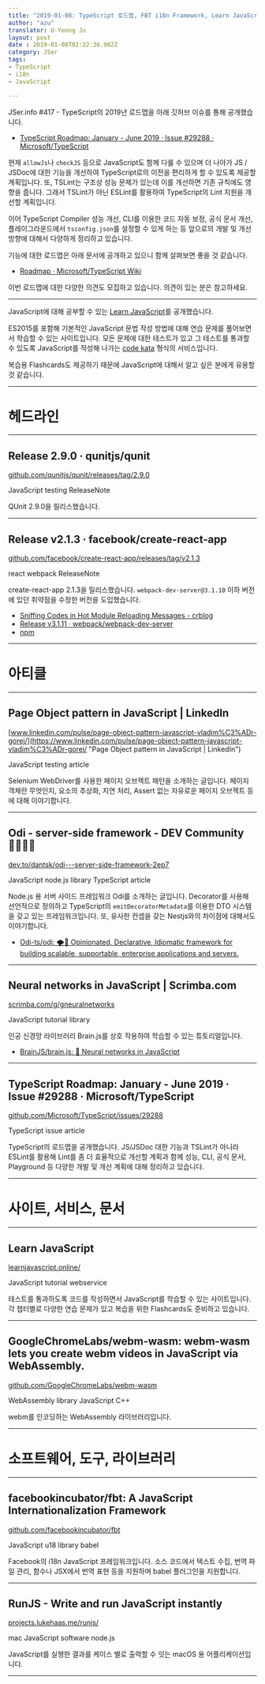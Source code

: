 ```yaml
---
title: "2019-01-08: TypeScript 로드맵, FBT i18n Framework, Learn JavaScript"
author: "azu"
translator: U-Yeong Ju
layout: post
date : 2019-01-08T02:22:36.982Z
category: JSer
tags:
- TypeScript
- i18n
- JavaScript

---
```


JSer.info #417 - TypeScript의 2019년 로드맵을 아래 깃허브 이슈를 통해 공개했습니다.

- [TypeScript Roadmap: January - June 2019 · Issue #29288 · Microsoft/TypeScript](https://github.com/Microsoft/TypeScript/issues/29288)

현재 `allowJs`나 `checkJS` 등으로 JavaScript도 함께 다룰 수 있으며 더 나아가 JS / JSDoc에 대한 기능을 개선하여 TypeScript로의 이전을 편리하게 할 수 있도록 제공할 계획입니다. 또, TSLint는 구조상 성능 문제가 있는데 이를 개선하면 기존 규칙에도 영향을 줍니다. 그래서 TSLint가 아닌 ESLint를 활용하여 TypeScript의 Lint 지원을 개선할 계획입니다.  

이어 TypeScript Compiler 성능 개선, CLI를 이용한 코드 자동 보정, 공식 문서 개선, 플레이그라운드에서 `tsconfig.json`를 설정할 수 있게 하는 등 앞으로의 개발 및 개선 방향에 대해서 다양하게 정리하고 있습니다.

기능에 대한 로드맵은 아래 문서에 공개하고 있으니 함께 살펴보면 좋을 것 같습니다.

- [Roadmap · Microsoft/TypeScript Wiki](https://github.com/Microsoft/TypeScript/wiki/Roadmap)

이번 로드맵에 대한 다양한 의견도 모집하고 있습니다. 의견이 있는 분은 참고하세요.

----

JavaScript에 대해 공부할 수 있는 [Learn JavaScript](https://learnjavascript.online/)를 공개했습니다.

ES2015를 포함해 기본적인 JavaScript 문법 작성 방법에 대해 연습 문제를 풀어보면서 학습할 수 있는 사이트입니다.
모든 문제에 대한 테스트가 있고 그 테스트를 통과할 수 있도록 JavaScript를 작성해 나가는 [code kata](https://en.wikipedia.org/wiki/Kata_%28programming%29) 형식의 서비스입니다.

복습용 Flashcards도 제공하기 때문에 JavaScript에 대해서 알고 싶은 분에게 유용할 것 같습니다.

----

<h1 class="site-genre">헤드라인</h1>

----

## Release 2.9.0 · qunitjs/qunit
[github.com/qunitjs/qunit/releases/tag/2.9.0](https://github.com/qunitjs/qunit/releases/tag/2.9.0 "Release 2.9.0 · qunitjs/qunit")
<p class="jser-tags jser-tag-icon"><span class="jser-tag">JavaScript</span> <span class="jser-tag">testing</span> <span class="jser-tag">ReleaseNote</span></p>

QUnit 2.9.0을 릴리스했습니다.


----

## Release v2.1.3 · facebook/create-react-app
[github.com/facebook/create-react-app/releases/tag/v2.1.3](https://github.com/facebook/create-react-app/releases/tag/v2.1.3 "Release v2.1.3 · facebook/create-react-app")
<p class="jser-tags jser-tag-icon"><span class="jser-tag">react</span> <span class="jser-tag">webpack</span> <span class="jser-tag">ReleaseNote</span></p>

create-react-app 2.1.3을 릴리스했습니다.
`webpack-dev-server@3.1.10` 이하 버전에 있던 취약점을 수정한 버전을 도입했습니다.

- [Sniffing Codes in Hot Module Reloading Messages - crblog](https://blog.cal1.cn/post/Sniffing%20Codes%20in%20Hot%20Module%20Reloading%20Messages "Sniffing Codes in Hot Module Reloading Messages - crblog")
- [Release v3.1.11 · webpack/webpack-dev-server](https://github.com/webpack/webpack-dev-server/releases/tag/v3.1.11 "Release v3.1.11 · webpack/webpack-dev-server")
- [npm](https://www.npmjs.com/advisories/725 "npm")

----
<h1 class="site-genre">아티클</h1>

----

## Page Object pattern in JavaScript | LinkedIn
[www.linkedin.com/pulse/page-object-pattern-javascript-vladim%C3%ADr-gorej/](https://www.linkedin.com/pulse/page-object-pattern-javascript-vladim%C3%ADr-gorej/ "Page Object pattern in JavaScript | LinkedIn")
<p class="jser-tags jser-tag-icon"><span class="jser-tag">JavaScript</span> <span class="jser-tag">testing</span> <span class="jser-tag">article</span></p>

Selenium WebDriver를 사용한 페이지 오브젝트 패턴을 소개하는 글입니다.
페이지 객체란 무엇인지, 요소의 추상화, 지연 처리, Assert 없는 자유로운 페이지 오브젝트 등에 대해 이야기합니다. 


----

## Odi - server-side framework - DEV Community 👩‍💻👨‍💻
[dev.to/dantsk/odi---server-side-framework-2ep7](https://dev.to/dantsk/odi---server-side-framework-2ep7 "Odi - server-side framework - DEV Community 👩‍💻👨‍💻")
<p class="jser-tags jser-tag-icon"><span class="jser-tag">JavaScript</span> <span class="jser-tag">node.js</span> <span class="jser-tag">library</span> <span class="jser-tag">TypeScript</span> <span class="jser-tag">article</span></p>

Node.js 용 서버 사이드 프레임워크 Odi를 소개하는 글입니다. 
Decorator를 사용해 선언적으로 정의하고 TypeScript의 `emitDecoratorMetadata`를 이용한 DTO 시스템을 갖고 있는 프레임워크입니다. 또, 유사한 컨셉을 갖는 Nestjs와의 차이점에 대해서도 이야기합니다.

- [Odi-ts/odi: 🌪🌌 Opinionated, Declarative, Idiomatic framework for building scalable, supportable, enterprise applications and servers.](https://github.com/Odi-ts/odi "Odi-ts/odi: 🌪🌌 Opinionated, Declarative, Idiomatic framework for building scalable, supportable, enterprise applications and servers.")

----

## Neural networks in JavaScript | Scrimba.com
[scrimba.com/g/gneuralnetworks](https://scrimba.com/g/gneuralnetworks "Neural networks in JavaScript | Scrimba.com")
<p class="jser-tags jser-tag-icon"><span class="jser-tag">JavaScript</span> <span class="jser-tag">tutorial</span> <span class="jser-tag">library</span></p>

인공 신경망 라이브러리 Brain.js를 상호 작용하여 학습할 수 있는 튜토리얼입니다.

- [BrainJS/brain.js: 🤖 Neural networks in JavaScript](https://github.com/BrainJS/brain.js "BrainJS/brain.js: 🤖 Neural networks in JavaScript")

----

## TypeScript Roadmap: January - June 2019 · Issue #29288 · Microsoft/TypeScript
[github.com/Microsoft/TypeScript/issues/29288](https://github.com/Microsoft/TypeScript/issues/29288 "TypeScript Roadmap: January - June 2019 · Issue #29288 · Microsoft/TypeScript")
<p class="jser-tags jser-tag-icon"><span class="jser-tag">TypeScript</span> <span class="jser-tag">issue</span> <span class="jser-tag">article</span></p>

TypeScript의 로드맵을 공개했습니다.
JS/JSDoc 대한 기능과 TSLint가 아니라 ESLint를 활용해 Lint를 좀 더 효율적으로 개선할 계획과 함께 성능, CLI, 공식 문서, Playground 등 다양한 개발 및 개선 계획에 대해 정리하고 있습니다.


----
<h1 class="site-genre">사이트, 서비스, 문서</h1>

----

## Learn JavaScript
[learnjavascript.online/](https://learnjavascript.online/ "Learn JavaScript")
<p class="jser-tags jser-tag-icon"><span class="jser-tag">JavaScript</span> <span class="jser-tag">tutorial</span> <span class="jser-tag">webservice</span></p>

테스트를 통과하도록 코드를 작성하면서 JavaScript를 학습할 수 있는 사이트입니다.
각 챕터별로 다양한 연습 문제가 있고 복습을 위한 Flashcards도 준비하고 있습니다.


----

## GoogleChromeLabs/webm-wasm: webm-wasm lets you create webm videos in JavaScript via WebAssembly.
[github.com/GoogleChromeLabs/webm-wasm](https://github.com/GoogleChromeLabs/webm-wasm "GoogleChromeLabs/webm-wasm: webm-wasm lets you create webm videos in JavaScript via WebAssembly.")
<p class="jser-tags jser-tag-icon"><span class="jser-tag">WebAssembly</span> <span class="jser-tag">library</span> <span class="jser-tag">JavaScript</span> <span class="jser-tag">C++</span></p>

webm를 인코딩하는 WebAssembly 라이브러리입니다.


----
<h1 class="site-genre">소프트웨어, 도구, 라이브러리</h1>

----

## facebookincubator/fbt: A JavaScript Internationalization Framework
[github.com/facebookincubator/fbt](https://github.com/facebookincubator/fbt "facebookincubator/fbt: A JavaScript Internationalization Framework")
<p class="jser-tags jser-tag-icon"><span class="jser-tag">JavaScript</span> <span class="jser-tag">u18</span> <span class="jser-tag">library</span> <span class="jser-tag">babel</span></p>

Facebook의 i18n JavaScript 프레임워크입니다.
소스 코드에서 텍스트 수집, 번역 파일 관리, 함수나 JSX에서 번역 표현 등을 지원하며 babel 플러그인을 지원합니다.


----

## RunJS - Write and run JavaScript instantly
[projects.lukehaas.me/runjs/](https://projects.lukehaas.me/runjs/ "RunJS - Write and run JavaScript instantly")
<p class="jser-tags jser-tag-icon"><span class="jser-tag">mac</span> <span class="jser-tag">JavaScript</span> <span class="jser-tag">software</span> <span class="jser-tag">node.js</span></p>

JavaScript를 실행한 결과를 케이스 별로 출력할 수 잇는 macOS 용 어플리케이션입니다.


----
